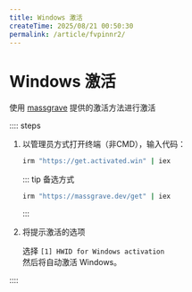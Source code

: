 ```yaml
---
title: Windows 激活
createTime: 2025/08/21 00:50:30
permalink: /article/fvpinnr2/
---
```


# Windows 激活

使用 [massgrave](https://massgrave.dev/) 提供的激活方法进行激活

:::: steps

1. 以管理员方式打开终端（非CMD），输入代码：

    ```sh
    irm "https://get.activated.win" | iex
    ```

    ::: tip 备选方式

    ```sh
    irm "https://massgrave.dev/get" | iex
    ```

    :::

2. 将提示激活的选项

    选择 `[1] HWID for Windows activation`  
    然后将自动激活 Windows。

::::